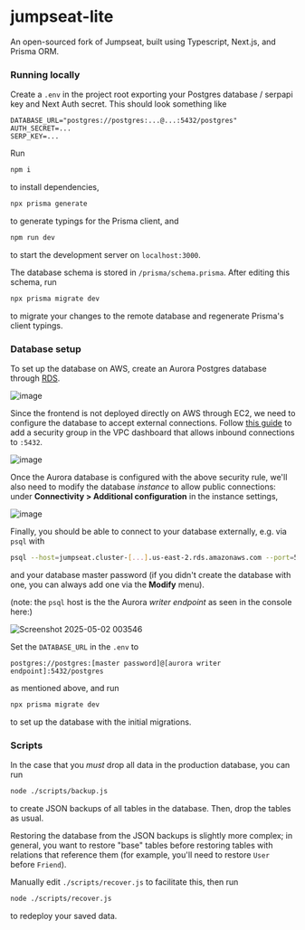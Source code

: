 # jumpseat-lite

An open-sourced fork of Jumpseat, built using Typescript, Next.js, and Prisma ORM.

### Running locally
Create a `.env` in the project root exporting your Postgres database / serpapi key and Next Auth secret. This should look something like
```env
DATABASE_URL="postgres://postgres:...@...:5432/postgres"
AUTH_SECRET=...
SERP_KEY=...
```
Run
```bash
npm i
```
to install dependencies,
```bash
npx prisma generate
```
to generate typings for the Prisma client, and
```bash
npm run dev
```
to start the development server on `localhost:3000`.

The database schema is stored in `/prisma/schema.prisma`. After editing this schema, run
```bash
npx prisma migrate dev
```
to migrate your changes to the remote database and regenerate Prisma's client typings.

### Database setup
To set up the database on AWS, create an Aurora Postgres database through [RDS](https://us-east-2.console.aws.amazon.com/rds/home).

![image](https://github.com/user-attachments/assets/ffee257f-bbaf-4ecf-9912-3e7214ef0356)

Since the frontend is not deployed directly on AWS through EC2, we need to configure the database to accept external
connections. Follow [this guide](https://docs.aws.amazon.com/AmazonRDS/latest/AuroraUserGuide/CHAP_SettingUp_Aurora.html#CHAP_SettingUp_Aurora.SecurityGroup)
to add a security group in the VPC dashboard that allows inbound connections to `:5432`.

![image](https://github.com/user-attachments/assets/b9fd4821-62c8-40cd-803a-73cc7e244445)

Once the Aurora database is configured with the above security rule, we'll also need to modify the database *instance* to
allow public connections: under **Connectivity > Additional configuration** in the instance settings,

![image](https://github.com/user-attachments/assets/481811d0-09c9-4d2d-872c-c5f9acd66101)

Finally, you should be able to connect to your database externally, e.g. via `psql` with
```bash
psql --host=jumpseat.cluster-[...].us-east-2.rds.amazonaws.com --port=5432 --username=postgres
```
and your database master password (if you didn't create the database with one, you can always add one via the **Modify** menu).

(note: the `psql` host is the the Aurora *writer endpoint* as seen in the console here:)

![Screenshot 2025-05-02 003546](https://github.com/user-attachments/assets/e2f2ec8e-f81d-439e-bff4-07b6cb5f9248)

Set the `DATABASE_URL` in the `.env` to
```
postgres://postgres:[master password]@[aurora writer endpoint]:5432/postgres
```
as mentioned above, and run
```bash
npx prisma migrate dev
```
to set up the database with the initial migrations.

### Scripts

In the case that you *must* drop all data in the production database, you can run
```bash
node ./scripts/backup.js
```
to create JSON backups of all tables in the database. Then, drop the tables as usual.

Restoring the database from the JSON backups is slightly more complex; in general, you want to restore "base" tables
before restoring tables with relations that reference them (for example, you'll need to restore `User` before `Friend`).

Manually edit `./scripts/recover.js` to facilitate this, then run
```bash
node ./scripts/recover.js
```
to redeploy your saved data.
